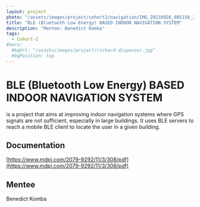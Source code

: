 ```yaml
---
layout: project
photo: "/assets/images/project/cohort2/navigation/IMG_20210926_085156_218.jpg"
title: "BLE (Bluetooth Low Energy) BASED INDOOR NAVIGATION SYSTEM"
description: "Mentee: Benedict Komba"
tags:
  - Cohort-2
#hero:
  #bgUrl: "/assets/images/project/richard-dispenser.jpg"
  #bgPosition: top
---
```


# BLE (Bluetooth Low Energy) BASED INDOOR NAVIGATION SYSTEM

 is a project that aims at improving indoor navigation systems where GPS signals are not sufficient, especially in large buildings. It uses BLE servers to reach a mobile BLE client to locate the user in a given building.

## Documentation

[https://www.mdpi.com/2079-9292/11/3/308/pdf](https://www.mdpi.com/2079-9292/11/3/308/pdf)



## Mentee
Benedict Komba
